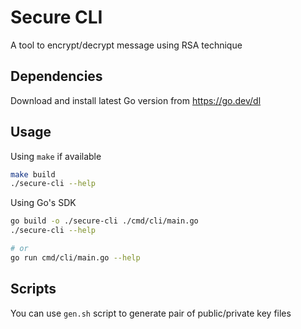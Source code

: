 # Secure CLI

A tool to encrypt/decrypt message using RSA technique

## Dependencies

Download and install latest Go version from https://go.dev/dl

## Usage

Using `make` if available

```bash
make build
./secure-cli --help
```

Using Go's SDK

```bash
go build -o ./secure-cli ./cmd/cli/main.go
./secure-cli --help

# or
go run cmd/cli/main.go --help
```

## Scripts

You can use `gen.sh` script to generate pair of public/private key files
